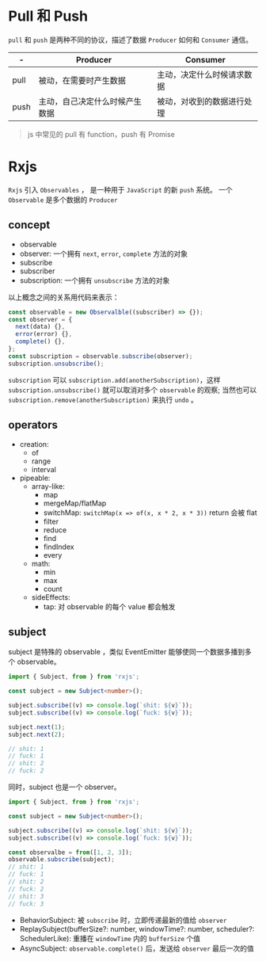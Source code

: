 # Pull 和 Push

`pull` 和 `push` 是两种不同的协议，描述了数据 `Producer` 如何和 `Consumer` 通信。

| -    | Producer                       | Consumer                   |
| ---- | ------------------------------ | -------------------------- |
| pull | 被动，在需要时产生数据         | 主动，决定什么时候请求数据 |
| push | 主动，自己决定什么时候产生数据 | 被动，对收到的数据进行处理 |

> js 中常见的 pull 有 function，push 有 Promise

# Rxjs

`Rxjs` 引入 `Observables` ， 是一种用于 `JavaScript` 的新 `push` 系统。 一个 `Observable` 是多个数据的 `Producer`

## concept

- observable
- observer: 一个拥有 `next`, `error`, `complete` 方法的对象
- subscribe
- subscriber
- subscription: 一个拥有 `unsubscribe` 方法的对象

以上概念之间的关系用代码来表示：

```js
const observable = new Observalble((subscriber) => {});
const observer = {
  next(data) {},
  error(error) {},
  complete() {},
};
const subscription = observable.subscribe(observer);
subscription.unsubscribe();
```

`subscription` 可以 `subscription.add(anotherSubscription)`，这样 `subscription.unsubscribe()` 就可以取消对多个 `observable` 的观察; 当然也可以 `subscription.remove(anotherSubscription)` 来执行 `undo` 。

## operators

- creation:
  - of
  - range
  - interval
- pipeable:
  - array-like:
    - map
    - mergeMap/flatMap
    - switchMap: `switchMap(x => of(x, x * 2, x * 3))` return 会被 flat
    - filter
    - reduce
    - find
    - findIndex
    - every
  - math:
    - min
    - max
    - count
  - sideEffects:
    - tap: 对 observable 的每个 value 都会触发

## subject

subject 是特殊的 observable ，类似 EventEmitter 能够使同一个数据多播到多个 observable。

```ts
import { Subject, from } from 'rxjs';

const subject = new Subject<number>();

subject.subscribe((v) => console.log(`shit: ${v}`));
subject.subscribe((v) => console.log(`fuck: ${v}`));

subject.next(1);
subject.next(2);

// shit: 1
// fuck: 1
// shit: 2
// fuck: 2
```

同时，subject 也是一个 observer。

```ts
import { Subject, from } from 'rxjs';

const subject = new Subject<number>();

subject.subscribe((v) => console.log(`shit: ${v}`));
subject.subscribe((v) => console.log(`fuck: ${v}`));

const observalbe = from([1, 2, 3]);
observable.subscribe(subject);
// shit: 1
// fuck: 1
// shit: 2
// fuck: 2
// shit: 3
// fuck: 3
```

- BehaviorSubject: 被 `subscribe` 时，立即传递最新的值给 `observer`
- ReplaySubject(bufferSize?: number, windowTime?: number, scheduler?: SchedulerLike): 重播在 `windowTime` 内的 `bufferSize` 个值
- AsyncSubject: `observable.complete()` 后，发送给 `observer` 最后一次的值

